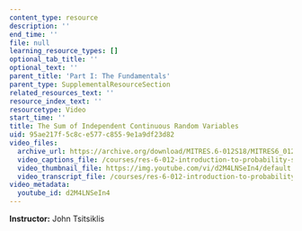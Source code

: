 ```yaml
---
content_type: resource
description: ''
end_time: ''
file: null
learning_resource_types: []
optional_tab_title: ''
optional_text: ''
parent_title: 'Part I: The Fundamentals'
parent_type: SupplementalResourceSection
related_resources_text: ''
resource_index_text: ''
resourcetype: Video
start_time: ''
title: The Sum of Independent Continuous Random Variables
uid: 95ae217f-5c8c-e577-c855-9e1a9df23d82
video_files:
  archive_url: https://archive.org/download/MITRES.6-012S18/MITRES6_012S18_L12-03_300k.mp4
  video_captions_file: /courses/res-6-012-introduction-to-probability-spring-2018/6a6b6a9323bd5201894a6602ce2922da_d2M4LNSeIn4.vtt
  video_thumbnail_file: https://img.youtube.com/vi/d2M4LNSeIn4/default.jpg
  video_transcript_file: /courses/res-6-012-introduction-to-probability-spring-2018/1cc39dda2895a7379b234094bd7e68d0_d2M4LNSeIn4.pdf
video_metadata:
  youtube_id: d2M4LNSeIn4
---
```


**Instructor:** John Tsitsiklis